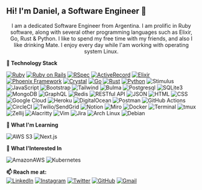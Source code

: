 ## Hi! I'm Daniel, a Software Engineer 👋

<p align="center">
I am a dedicated Software Engineer from Argentina.
I am prolific in Ruby software, along with several other programming languages such as Elixir, Go, Rust & Python.
I like to spend my free time with my friends, and also I like drinking Mate. I enjoy every day while I'am working with operating system Linux.
</p>


**🌱 Technology Stack**

  [![Ruby](https://img.shields.io/badge/Ruby-CC342D?style=for-the-badge&logo=ruby&logoColor=white&labelColor=101010)]()
  [![Ruby on Rails](https://img.shields.io/badge/Ruby_on_Rails-CC0000?style=for-the-badge&logo=ruby-on-rails&logoColor=white&labelColor=101010)]()
  [![RSpec](https://img.shields.io/badge/RSpec-FF4242?style=for-the-badge&logo=ruby&logoColor=white&labelColor=101010)]()
  [![ActiveRecord](https://img.shields.io/badge/ActiveRecord-CC0000?style=for-the-badge&logo=ruby-on-rails&logoColor=white&labelColor=101010)]()
  [![Elixir](https://img.shields.io/badge/Elixir-4B275F?style=for-the-badge&logo=elixir&logoColor=white&labelColor=101010)]()
  [![Phoenix Framework](https://img.shields.io/badge/Phoenix_Framework-E95420?style=for-the-badge&logo=elixir&logoColor=white&labelColor=101010)]()
  [![Crystal](https://img.shields.io/badge/Crystal-000000?style=for-the-badge&logo=crystal&logoColor=white&labelColor=101010)]()
  [![Go](https://img.shields.io/badge/Go-00ADD8?style=for-the-badge&logo=go&logoColor=white&labelColor=101010)]()
  [![Rust](https://img.shields.io/badge/Rust-b7410e?style=for-the-badge&logo=rust&logoColor=white&labelColor=101010)]()
  [![Python](https://img.shields.io/badge/Python-F7B500?style=for-the-badge&logo=python&logoColor=white&labelColor=101010)]() 
  ![Stimulus](https://img.shields.io/badge/Stimulus-00AEFF?style=for-the-badge&logo=stimulus&logoColor=white)
  ![JavaScript](https://img.shields.io/badge/JavaScript-F7DF1E?style=for-the-badge&logo=javascript&logoColor=black)
  ![Bootstrap](https://img.shields.io/badge/Bootstrap-563D7C?style=for-the-badge&logo=bootstrap&logoColor=white)
  ![Tailwind](https://img.shields.io/badge/Tailwind_CSS-38B2AC?style=for-the-badge&logo=tailwind-css&logoColor=white)
  ![Bulma](https://img.shields.io/badge/Bulma-00D1B2?style=for-the-badge&logo=bulma&logoColor=white)
  ![Postgresql](https://img.shields.io/badge/PostgreSQL-316192?style=for-the-badge&logo=postgresql&logoColor=white)
  ![SQLite3](https://img.shields.io/badge/SQLite3-003B57.svg?style=for-the-badge&logo=SQLite&logoColor=white)
  ![MongoDB](https://img.shields.io/badge/MongoDB-47A248?style=for-the-badge&logo=mongodb&logoColor=white)
  ![GraphQL](https://img.shields.io/badge/GraphQl-E10098?style=for-the-badge&logo=graphql&logoColor=white)
  ![Redis](https://img.shields.io/badge/Redis-DC382D?style=for-the-badge&logo=redis&logoColor=white)
  ![RESTful API](https://img.shields.io/badge/RESTful_API-555555?style=for-the-badge&logo=code&logoColor=white)
  ![JSON](https://img.shields.io/badge/json-FF69B4?style=for-the-badge&logo=json&logoColor=white)
  ![HTML](https://img.shields.io/badge/HTML5-7d3cff?style=for-the-badge&logo=html5&logoColor=white)
  ![CSS](https://img.shields.io/badge/CSS3-1572B6?style=for-the-badge&logo=css3&logoColor=white)
  ![Google Cloud](https://img.shields.io/badge/Google_Cloud-4285F4?style=for-the-badge&logo=google-cloud&logoColor=white)
  ![Heroku](https://img.shields.io/badge/Heroku-430098?style=for-the-badge&logo=heroku&logoColor=white)
  ![DigitalOcean](https://img.shields.io/badge/DigitalOcean-0080FF?style=for-the-badge&logo=digitalocean&logoColor=white)
  ![Postman](https://img.shields.io/badge/Postman-FF6C37?style=for-the-badge&logo=postman&logoColor=white)
  ![GitHub Actions](https://img.shields.io/badge/GitHub_Actions-2088FF?style=for-the-badge&logo=github-actions&logoColor=white)
  ![CircleCI](https://img.shields.io/badge/circleci-343434?style=for-the-badge&logo=circleci&logoColor=white)
  ![Twilio/SendGrid](https://img.shields.io/badge/Twilio/Send_Grid-F22F46?style=for-the-badge&logo=Twilio&logoColor=white) 
  ![Notion](https://img.shields.io/badge/Notion-000000?style=for-the-badge&logo=notion&logoColor=white)
  ![Miro](https://img.shields.io/badge/Miro-F7C922?style=for-the-badge&logo=Miro&logoColor=050036)
  ![Docker](https://img.shields.io/badge/Docker-2496ED.svg?style=for-the-badge&logo=Docker&logoColor=white)
  ![Terminal](https://img.shields.io/badge/Terminal-000000?style=for-the-badge&logo=linux&logoColor=white)
  ![tmux](https://img.shields.io/badge/tmux-1BB91F?style=for-the-badge&logo=tmux&logoColor=white)
  ![Zellij](https://img.shields.io/badge/Zellij-2D3B4D?style=for-the-badge&logo=zellij&logoColor=white)
  ![Alacritty](https://img.shields.io/badge/Alacritty-F46D01?style=for-the-badge&logo=alacritty&logoColor=white)
  ![Vim](https://img.shields.io/badge/Vim-019733?style=for-the-badge&logo=vim&logoColor=white)
  ![Jira](https://img.shields.io/badge/Jira-0052CC?style=for-the-badge&logo=jira&logoColor=white)
  ![Arch Linux](https://img.shields.io/badge/Arch_Linux-1793D1?style=for-the-badge&logo=arch-linux&logoColor=white)
  ![Debian](https://img.shields.io/badge/Debian-A81D33?style=for-the-badge&logo=debian&logoColor=white)
  <br />

**🌱 What I'm Learning**

  ![AWS S3](https://img.shields.io/badge/Amazon%20S3-FF9900.svg?style=for-the-badge&logo=Amazon-S3&logoColor=white)
  ![Next.js](https://img.shields.io/badge/Next.js-000000?style=for-the-badge&logo=next.js&logoColor=white)
  <br />

**🌱 What I'Interested In**

  ![AmazonAWS](https://img.shields.io/badge/AWS_Elastic_Beanstalk-569A31?style=for-the-badge&logo=amazonaws&logoColor=white)
  ![Kubernetes](https://img.shields.io/badge/Kubernetes-326CE5.svg?style=for-the-badge&logo=Kubernetes&logoColor=white)
<br />

**📫 Reach me at:**
<br />
[![LinkedIn](https://img.shields.io/badge/LinkedIn-0077B5?style=for-the-badge&logo=linkedin&logoColor=white)](https://www.linkedin.com/in/tinivella/)
[![Instagram](https://img.shields.io/badge/Instagram-E4405F?style=for-the-badge&logo=instagram&logoColor=white)](https://www.instagram.com/george.daniel.tinix/)
[![Twitter](https://img.shields.io/badge/Twitter-1DA1F2?style=for-the-badge&logo=twitter&logoColor=white)](https://twitter.com/tinix)
[![GitHub](https://img.shields.io/badge/GitHub-181717?style=for-the-badge&logo=github&logoColor=white)](https://github.com/tinix)
[![Gmail](https://img.shields.io/badge/Gmail-EA4335?style=for-the-badge&logo=gmail&logoColor=white)](mailto:dtinivella@gmail.com)
